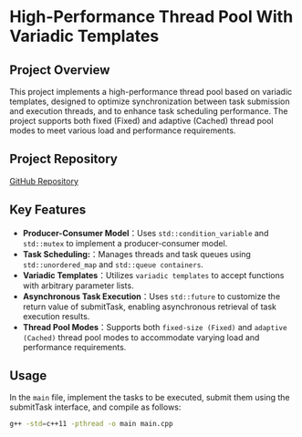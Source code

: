 # High-Performance Thread Pool With Variadic Templates

## Project Overview  
This project implements a high-performance thread pool based on variadic templates, designed to optimize synchronization between task submission and execution threads, and to enhance task scheduling performance. The project supports both fixed (Fixed) and adaptive (Cached) thread pool modes to meet various load and performance requirements.

## Project Repository

[GitHub Repository](https://github.com/MaximSong/Jiuao-ThreadPool)

## Key Features

- **Producer-Consumer Model**：Uses `std::condition_variable` and `std::mutex` to implement a producer-consumer model.
- **Task Scheduling:**：Manages threads and task queues using `std::unordered_map` and `std::queue containers`.
- **Variadic Templates**：Utilizes `variadic templates` to accept functions with arbitrary parameter lists.
- **Asynchronous Task Execution**：Uses `std::future` to customize the return value of submitTask, enabling asynchronous retrieval of task execution results.
- **Thread Pool Modes**：Supports both `fixed-size (Fixed)` and `adaptive (Cached)` thread pool modes to accommodate varying load and performance requirements.


## Usage
In the `main` file, implement the tasks to be executed, submit them using the submitTask interface, and compile as follows:
```bash
g++ -std=c++11 -pthread -o main main.cpp
